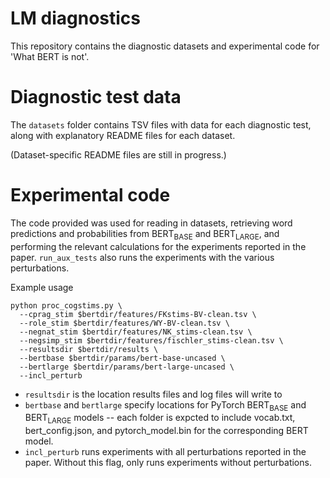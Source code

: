 # LM diagnostics

This repository contains the diagnostic datasets and experimental code for 'What BERT is not'.

# Diagnostic test data

The `datasets` folder contains TSV files with data for each diagnostic test, along with explanatory README files for each dataset.

(Dataset-specific README files are still in progress.)

# Experimental code

The code provided was used for reading in datasets, retrieving word predictions and probabilities from BERT<sub>BASE</sub> and BERT<sub>LARGE</sub>, and performing the relevant calculations for the experiments reported in the paper. `run_aux_tests` also runs the experiments with the various perturbations.

Example usage
```
python proc_cogstims.py \
  --cprag_stim $bertdir/features/FKstims-BV-clean.tsv \
  --role_stim $bertdir/features/WY-BV-clean.tsv \
  --negnat_stim $bertdir/features/NK_stims-clean.tsv \
  --negsimp_stim $bertdir/features/fischler_stims-clean.tsv \
  --resultsdir $bertdir/results \
  --bertbase $bertdir/params/bert-base-uncased \
  --bertlarge $bertdir/params/bert-large-uncased \
  --incl_perturb
```

* `resultsdir` is the location results files and log files will write to
* `bertbase` and `bertlarge` specify locations for PyTorch BERT<sub>BASE</sub> and BERT<sub>LARGE</sub> models -- each folder is expcted to include vocab.txt, bert_config.json, and pytorch_model.bin for the corresponding BERT model.
* `incl_perturb` runs experiments with all perturbations reported in the paper. Without this flag, only runs experiments without perturbations.
